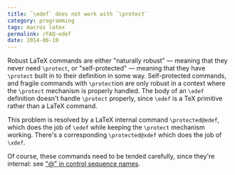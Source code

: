 ```yaml
---
title: `\edef` does not work with `\protect`
category: programming
tags: macros latex
permalink: /FAQ-edef
date: 2014-06-10
---
```


Robust LaTeX commands are either "naturally robust"&nbsp;&mdash; meaning that
they never need `\protect`, or "self-protected"&nbsp;&mdash; meaning that
they have `\protect` built in to their definition in some
way.  Self-protected commands, and fragile commands with
`\protect`ion are only robust in a context where the `\protect`
mechanism is properly handled.  The body of an `\edef` definition
doesn't handle `\protect` properly, since `\edef` is a TeX
primitive rather than a LaTeX command.

This problem is resolved by a LaTeX internal command
`\protected@edef`, which does the job of `\edef` while keeping the
`\protect` mechanism working.  There's a corresponding
`\protected@xdef` which does the job of `\xdef`.

Of course, these commands need to be tended carefully, since they're
internal: see ["@" in control sequence names](FAQ-atsigns).

